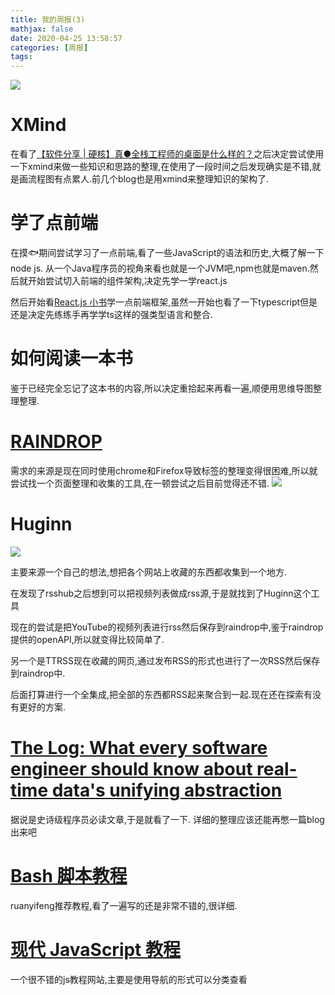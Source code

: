 ```yaml
---
title: 我的周报(3)
mathjax: false
date: 2020-04-25 13:58:57
categories: [周报]
tags:
---
```

![](https://misakatang.oss-cn-beijing.aliyuncs.com/snipaste/Snipaste_2020-04-25_14-50-09.png)
<!-- more -->
# XMind
在看了[【软件分享 | 硬核】真●全栈工程师的桌面是什么样的？](https://www.bilibili.com/video/BV1F7411u71s)之后决定尝试使用一下xmind来做一些知识和思路的整理,在使用了一段时间之后发现确实是不错,就是画流程图有点累人.前几个blog也是用xmind来整理知识的架构了.
# 学了点前端
在摸🐟期间尝试学习了一点前端,看了一些JavaScript的语法和历史,大概了解一下node js. 从一个Java程序员的视角来看也就是一个JVM吧,npm也就是maven.然后就开始尝试切入前端的组件架构,决定先学一学react.js

然后开始看[React.js 小书](http://huziketang.mangojuice.top/books/react/)学一点前端框架,虽然一开始也看了一下typescript但是还是决定先练练手再学学ts这样的强类型语言和整合.

# 如何阅读一本书
鉴于已经完全忘记了这本书的内容,所以决定重拾起来再看一遍,顺便用思维导图整理整理.

# [RAINDROP](https://app.raindrop.io/)
需求的来源是现在同时使用chrome和Firefox导致标签的整理变得很困难,所以就尝试找一个页面整理和收集的工具,在一顿尝试之后目前觉得还不错.
 ![](https://misakatang.oss-cn-beijing.aliyuncs.com/snipaste/Snipaste_2020-04-25_14-40-08.png)
# Huginn
 ![](https://misakatang.oss-cn-beijing.aliyuncs.com/snipaste/Snipaste_2020-04-25_14-42-48.png)

主要来源一个自己的想法,想把各个网站上收藏的东西都收集到一个地方.

在发现了rsshub之后想到可以把视频列表做成rss源,于是就找到了Huginn这个工具

现在的尝试是把YouTube的视频列表进行rss然后保存到raindrop中,鉴于raindrop提供的openAPI,所以就变得比较简单了.

另一个是TTRSS现在收藏的网页,通过发布RSS的形式也进行了一次RSS然后保存到raindrop中.

后面打算进行一个全集成,把全部的东西都RSS起来聚合到一起.现在还在探索有没有更好的方案.

# [The Log: What every software engineer should know about real-time data's unifying abstraction](https://engineering.linkedin.com/distributed-systems/log-what-every-software-engineer-should-know-about-real-time-datas-unifying)

据说是史诗级程序员必读文章,于是就看了一下. 详细的整理应该还能再憋一篇blog出来吧

# [Bash 脚本教程](https://wangdoc.com/bash/index.html)
ruanyifeng推荐教程,看了一遍写的还是非常不错的,很详细.

# [现代 JavaScript 教程](https://zh.javascript.info/)
一个很不错的js教程网站,主要是使用导航的形式可以分类查看